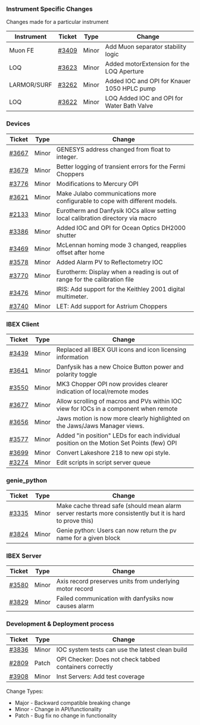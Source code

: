 ### Instrument Specific Changes
Changes made for a particular instrument

| Instrument| Ticket | Type  | Change |
| --------- | ------ | ------| ------------- |
| Muon FE |[#3409](https://github.com/ISISComputingGroup/IBEX/issues/3409) | Minor | Add Muon separator stability logic |
| LOQ | [#3623](https://github.com/ISISComputingGroup/IBEX/issues/3623) | Minor | Added motorExtension for the LOQ Aperture|
| LARMOR/SURF| [#3262](https://github.com/ISISComputingGroup/IBEX/issues/3262) | Minor | Added IOC and OPI for Knauer 1050 HPLC pump|
| LOQ | [#3622](https://github.com/ISISComputingGroup/IBEX/issues/3622) | Minor | LOQ Added IOC and OPI for Water Bath Valve|

### Devices

| Ticket | Type  | Change |
| ------ | ------| ------------- |
| [#3667](https://github.com/ISISComputingGroup/IBEX/issues/3667) | Minor | GENESYS address changed from float to integer.|
| [#3679](https://github.com/ISISComputingGroup/IBEX/issues/3679) | Minor | Better logging of transient errors for the Fermi Choppers|
| [#3776](https://github.com/ISISComputingGroup/IBEX/issues/3776) | Minor | Modifications to Mercury OPI |
| [#3621](https://github.com/ISISComputingGroup/IBEX/issues/3621) | Minor | Make Julabo communications more configurable to cope with different models. |
| [#2133](https://github.com/ISISComputingGroup/IBEX/issues/2133) | Minor | Eurotherm and Danfysik IOCs allow setting local calibration directory via macro |
| [#3386](https://github.com/ISISComputingGroup/IBEX/issues/3386) | Minor | Added IOC and OPI for Ocean Optics DH2000 shutter|
| [#3469](https://github.com/ISISComputingGroup/IBEX/issues/3469) | Minor | McLennan homing mode 3 changed, reapplies offset after home |
| [#3578](https://github.com/ISISComputingGroup/IBEX/issues/3578) | Minor |Added Alarm PV to Reflectometry IOC |
|[#3770](https://github.com/ISISComputingGroup/IBEX/issues/3770)| Minor | Eurotherm: Display when a reading is out of range for the calibration file |
| [#3476](https://github.com/ISISComputingGroup/IBEX/issues/3476) | Minor | IRIS: Add support for the Keithley 2001 digital multimeter.|
| [#3740](https://github.com/ISISComputingGroup/IBEX/issues/3740) | Minor | LET: Add support for Astrium Choppers |

###  IBEX Client

| Ticket | Type  | Change |
| ------ | ----  | ------------- |
| [#3439](https://github.com/ISISComputingGroup/IBEX/issues/3439) | Minor | Replaced all IBEX GUI icons and icon licensing information |
| [#3641](https://github.com/ISISComputingGroup/IBEX/issues/3641) | Minor | Danfysik has a new Choice Button power and polarity toggle |
| [#3550](https://github.com/ISISComputingGroup/IBEX/issues/3550) | Minor | MK3 Chopper OPI now provides clearer indication of local/remote modes |
|[#3677](https://github.com/ISISComputingGroup/IBEX/issues/3677) | Minor | Allow scrolling of macros and PVs within IOC view for IOCs in a component when remote |
| [#3656](https://github.com/ISISComputingGroup/IBEX/issues/3656) | Minor | Jaws motion is now more clearly highlighted on the Jaws/Jaws Manager views. |
| [#3577](https://github.com/ISISComputingGroup/IBEX/issues/3577) | Minor | Added "in position" LEDs for each individual position on the Motion Set Points (few) OPI |
| [#3699](https://github.com/ISISComputingGroup/IBEX/issues/3699) | Minor | Convert Lakeshore 218 to new opi style.|
|[#3274](https://github.com/ISISComputingGroup/IBEX/issues/3274)| Minor | Edit scripts in script server queue |

### genie_python

| Ticket | Type  | Change |
| ------ | ------| ------------- |
| [#3335](https://github.com/ISISComputingGroup/IBEX/issues/3335) | Minor | Make cache thread safe (should mean alarm server restarts more consistently but it is hard to prove this) |
|[#3824](https://github.com/ISISComputingGroup/genie_python/pull/148)| Minor | Genie python: Users can now return the pv name for a given block |


### IBEX Server

| Ticket | Type  | Change |
| ------ | ------| ------------- |
| [#3580](https://github.com/ISISComputingGroup/IBEX/issues/3580) | Minor | Axis record preserves units from underlying motor record  |
|[#3829](https://github.com/ISISComputingGroup/IBEX/issues/3829)| Minor | Failed communication with danfysiks now causes alarm |

### Development & Deployment process

| Ticket | Type  | Change |
| ------ | ------| ------------- |
| [#3836](https://github.com/ISISComputingGroup/IBEX/issues/3836) | Minor | IOC system tests can use the latest clean build |
|[#2809](https://github.com/ISISComputingGroup/IBEX/issues/2809)| Patch| OPI Checker: Does not check tabbed containers correctly |
|[#3908](https://github.com/ISISComputingGroup/IBEX/issues/3908)| Minor | Inst Servers: Add test coverage |


Change Types: 

* Major - Backward compatible breaking change
* Minor - Change in API/functionality
* Patch - Bug fix no change in functionality